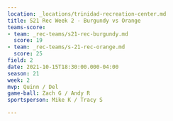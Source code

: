 ```yaml
---
location: _locations/trinidad-recreation-center.md
title: S21 Rec Week 2 - Burgundy vs Orange
teams-score:
- team: _rec-teams/s21-rec-burgundy.md
  score: 19
- team: _rec-teams/s-21-rec-orange.md
  score: 25
field: 2
date: 2021-10-15T18:30:00.000-04:00
season: 21
week: 2
mvp: Quinn / Del
game-ball: Zach G / Andy R
sportsperson: Mike K / Tracy S

---
```

